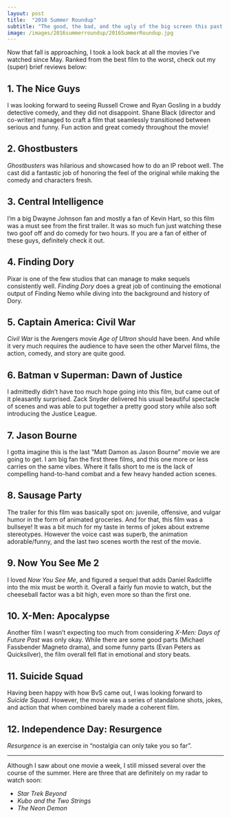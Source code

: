 ```yaml
---
layout: post
title:  "2016 Summer Roundup"
subtitle: "The good, the bad, and the ugly of the big screen this past summer."
image: /images/2016summerroundup/2016SummerRoundup.jpg
---
```

Now that fall is approaching, I took a look back at all the movies I’ve watched since May. Ranked from the best film to the worst, check out my (super) brief reviews below:

## 1. The Nice Guys

I was looking forward to seeing Russell Crowe and Ryan Gosling in a buddy detective comedy, and they did not disappoint. Shane Black (director and co-writer) managed to craft a film that seamlessly transitioned between serious and funny. Fun action and great comedy throughout the movie!

## 2. Ghostbusters

*Ghostbusters* was hilarious and showcased how to do an IP reboot well. The cast did a fantastic job of honoring the feel of the original while making the comedy and characters fresh.

## 3. Central Intelligence

I’m a big Dwayne Johnson fan and mostly a fan of Kevin Hart, so this film was a must see from the first trailer. It was so much fun just watching these two goof off and do comedy for two hours. If you are a fan of either of these guys, definitely check it out.

## 4. Finding Dory

Pixar is one of the few studios that can manage to make sequels consistently well. *Finding Dory* does a great job of continuing the emotional output of Finding Nemo while diving into the background and history of Dory.

## 5. Captain America: Civil War

*Civil War* is the Avengers movie *Age of Ultron* should have been. And while it very much requires the audience to have seen the other Marvel films, the action, comedy, and story are quite good.

## 6. Batman v Superman: Dawn of Justice

I admittedly didn’t have too much hope going into this film, but came out of it pleasantly surprised. Zack Snyder delivered his usual beautiful spectacle of scenes and was able to put together a pretty good story while also soft introducing the Justice League.

## 7. Jason Bourne

I gotta imagine this is the last “Matt Damon as Jason Bourne” movie we are going to get. I am big fan the first three films, and this one more or less carries on the same vibes. Where it falls short to me is the lack of compelling hand-to-hand combat and a few heavy handed action scenes.

## 8. Sausage Party

The trailer for this film was basically spot on: juvenile, offensive, and vulgar humor in the form of animated groceries. And for that, this film was a bullseye! It was a bit much for my taste in terms of jokes about extreme stereotypes. However the voice cast was superb, the animation adorable/funny, and the last two scenes worth the rest of the movie.

## 9. Now You See Me 2

I loved *Now You See Me*, and figured a sequel that adds Daniel Radcliffe into the mix must be worth it. Overall a fairly fun movie to watch, but the cheeseball factor was a bit high, even more so than the first one.

## 10. X-Men: Apocalypse

Another film I wasn’t expecting too much from considering *X-Men: Days of Future Past* was only okay. While there are some good parts (Michael Fassbender Magneto drama), and some funny parts (Evan Peters as Quicksilver), the film overall fell flat in emotional and story beats.

## 11. Suicide Squad

Having been happy with how BvS came out, I was looking forward to *Suicide Squad*. However, the movie was a series of standalone shots, jokes, and action that when combined barely made a coherent film.

## 12. Independence Day: Resurgence

*Resurgence* is an exercise in “nostalgia can only take you so far”.

<hr class="divider" />

Although I saw about one movie a week, I still missed several over the course of the summer. Here are three that are definitely on my radar to watch soon:

* *Star Trek Beyond*
* *Kubo and the Two Strings*
* *The Neon Demon*

